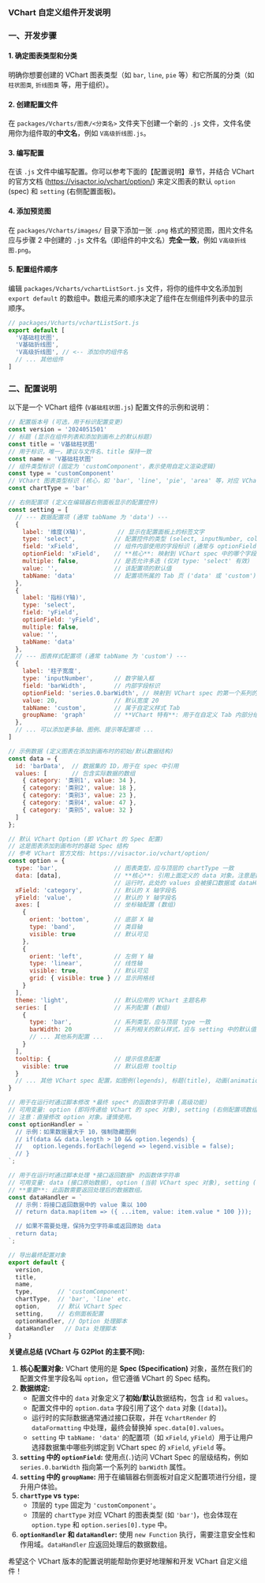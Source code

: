 ### VChart 自定义组件开发说明

### 一、开发步骤

#### 1. 确定图表类型和分类

明确你想要创建的 VChart 图表类型（如 `bar`, `line`, `pie` 等）和它所属的分类（如 `柱状图类`, `折线图类` 等，用于组织）。

#### 2. 创建配置文件

在 `packages/Vcharts/图表/<分类名>` 文件夹下创建一个新的 `.js` 文件，文件名使用你为组件取的**中文名**，例如 `V高级折线图.js`。

#### 3. 编写配置

在该 `.js` 文件中编写配置。你可以参考下面的【配置说明】章节，并结合 VChart 的官方文档 (<https://visactor.io/vchart/option/>) 来定义图表的默认 `option` (spec) 和 `setting` (右侧配置面板)。

#### 4. 添加预览图

在 `packages/Vcharts/images/` 目录下添加一张 `.png` 格式的预览图，图片文件名应与步骤 2 中创建的 `.js` 文件名（即组件的中文名）**完全一致**，例如 `V高级折线图.png`。

#### 5. 配置组件顺序

编辑 `packages/Vcharts/vchartListSort.js` 文件，将你的组件中文名添加到 `export default` 的数组中。数组元素的顺序决定了组件在左侧组件列表中的显示顺序。

```javascript
// packages/Vcharts/vchartListSort.js
export default [
  'V基础柱状图',
  'V基础折线图',
  'V高级折线图', // <-- 添加你的组件名
  // ... 其他组件
]
```

### 二、配置说明

以下是一个 VChart 组件 (`V基础柱状图.js`) 配置文件的示例和说明：

```javascript
// 配置版本号 (可选，用于标识配置变更)
const version = '2024051501'
// 标题 (显示在组件列表和添加到画布上的默认标题)
const title = 'V基础柱状图'
// 用于标识，唯一，建议与文件名、title 保持一致
const name = 'V基础柱状图'
// 组件类型标识 (固定为 'customComponent'，表示使用自定义渲染逻辑)
const type = 'customComponent'
// VChart 图表类型标识 (核心，如 'bar', 'line', 'pie', 'area' 等，对应 VChart spec 的 type)
const chartType = 'bar'

// 右侧配置项 (定义在编辑器右侧面板显示的配置控件)
const setting = [
  // --- 数据配置项 (通常 tabName 为 'data') ---
  {
    label: '维度(X轴)',         // 显示在配置面板上的标签文字
    type: 'select',           // 配置控件的类型 (select, inputNumber, colorPicker, switch, radio, textarea 等)
    field: 'xField',          // 组件内部使用的字段标识 (通常与 optionField 或逻辑相关)
    optionField: 'xField',    // **核心**: 映射到 VChart spec 中的哪个字段路径。使用点(.)分隔嵌套路径。
    multiple: false,          // 是否允许多选 (仅对 type: 'select' 有效)
    value: '',                // 该配置项的默认值
    tabName: 'data'           // 配置项所属的 Tab 页 ('data' 或 'custom')
  },
  {
    label: '指标(Y轴)',
    type: 'select',
    field: 'yField',
    optionField: 'yField',
    multiple: false,
    value: '',
    tabName: 'data'
  },
  // --- 图表样式配置项 (通常 tabName 为 'custom') ---
  {
    label: '柱子宽度',
    type: 'inputNumber',      // 数字输入框
    field: 'barWidth',        // 内部字段标识
    optionField: 'series.0.barWidth', // 映射到 VChart spec 的第一个系列的 barWidth
    value: 20,                // 默认宽度 20
    tabName: 'custom',        // 属于自定义样式 Tab
    groupName: 'graph'        // **VChart 特有**: 用于在自定义 Tab 内部分组显示 (如 'graph', 'axis', 'legend', 'tooltip')
  },
  // ... 可以添加更多轴、图例、提示等配置项 ...
]

// 示例数据 (定义图表在添加到画布时的初始/默认数据结构)
const data = {
  id: 'barData',  // 数据集的 ID，用于在 spec 中引用
  values: [       // 包含实际数据的数组
    { category: '类别1', value: 34 },
    { category: '类别2', value: 18 },
    { category: '类别3', value: 23 },
    { category: '类别4', value: 47 },
    { category: '类别5', value: 32 }
  ]
};

// 默认 VChart Option (即 VChart 的 Spec 配置)
// 这是图表添加到画布时的基础 Spec 结构
// 参考 VChart 官方文档: https://visactor.io/vchart/option/
const option = {
  type: 'bar',                // 图表类型，应与顶层的 chartType 一致
  data: [data],               // **核心**: 引用上面定义的 data 对象。注意是数组形式。
                              // 运行时，此处的 values 会被接口数据或 dataHandler 处理后的数据替换。
  xField: 'category',         // 默认的 X 轴字段名
  yField: 'value',            // 默认的 Y 轴字段名
  axes: [                     // 坐标轴配置 (数组)
    {
      orient: 'bottom',       // 底部 X 轴
      type: 'band',           // 类目轴
      visible: true           // 默认可见
    },
    {
      orient: 'left',         // 左侧 Y 轴
      type: 'linear',         // 线性轴
      visible: true,          // 默认可见
      grid: { visible: true } // 显示网格线
    }
  ],
  theme: 'light',             // 默认应用的 VChart 主题名称
  series: [                   // 系列配置 (数组)
    {
      type: 'bar',            // 系列类型，应与顶层 type 一致
      barWidth: 20            // 系列相关的默认样式，应与 setting 中的默认值匹配
      // ... 其他系列配置 ...
    }
  ],
  tooltip: {                  // 提示信息配置
    visible: true             // 默认启用 tooltip
  }
  // ... 其他 VChart spec 配置，如图例(legends), 标题(title), 动画(animation)等 ...
}

// 用于在运行时通过脚本修改 *最终 spec* 的函数体字符串 (高级功能)
// 可用变量: option (即将传递给 VChart 的 spec 对象), setting (右侧配置项数组), data (接口返回或 dataHandler 处理后的数据)
// 注意：直接修改 option 对象。谨慎使用。
const optionHandler = `
  // 示例：如果数据量大于 10，强制隐藏图例
  // if(data && data.length > 10 && option.legends) {
  //   option.legends.forEach(legend => legend.visible = false);
  // }
`;

// 用于在运行时通过脚本处理 *接口返回数据* 的函数体字符串
// 可用变量: data (接口原始数据), option (当前 VChart spec 对象), setting (右侧配置项数组)
// **重要**: 此函数需要返回处理后的数据数组。
const dataHandler = `
  // 示例：将接口返回数据中的 value 乘以 100
  // return data.map(item => ({ ...item, value: item.value * 100 }));

  // 如果不需要处理，保持为空字符串或返回原始 data
  return data;
`;

// 导出最终配置对象
export default {
  version,
  title,
  name,
  type,       // 'customComponent'
  chartType,  // 'bar', 'line' etc.
  option,     // 默认 VChart Spec
  setting,    // 右侧面板配置
  optionHandler, // Option 处理脚本
  dataHandler   // Data 处理脚本
}
```

**关键点总结 (VChart 与 G2Plot 的主要不同):**

1.  **核心配置对象:** VChart 使用的是 **Spec (Specification)** 对象，虽然在我们的配置文件里字段名叫 `option`，但它遵循 VChart 的 Spec 结构。
2.  **数据绑定:**
    *   配置文件中的 `data` 对象定义了**初始/默认**数据结构，包含 `id` 和 `values`。
    *   配置文件中的 `option.data` 字段引用了这个 `data` 对象 (`[data]`)。
    *   运行时的实际数据通常通过接口获取，并在 `VchartRender` 的 `dataFormatting` 中处理，最终会替换掉 `spec.data[0].values`。
    *   `setting` 中 `tabName: 'data'` 的配置项（如 `xField`, `yField`）用于让用户选择数据集中哪些列绑定到 VChart spec 的 `xField`, `yField` 等。
3.  **`setting` 中的 `optionField`:** 使用点(`.`)访问 VChart Spec 的层级结构，例如 `series.0.barWidth` 指向第一个系列的 `barWidth` 属性。
4.  **`setting` 中的 `groupName`:** 用于在编辑器右侧面板对自定义配置项进行分组，提升用户体验。
5.  **`chartType` vs `type`:**
    *   顶层的 `type` 固定为 `'customComponent'`。
    *   顶层的 `chartType` 对应 VChart 的图表类型 (如 `'bar'`)，也会体现在 `option.type` 和 `option.series[0].type` 中。
6.  **`optionHandler` 和 `dataHandler`:** 使用 `new Function` 执行，需要注意安全性和作用域。`dataHandler` 应返回处理后的数据数组。

希望这个 VChart 版本的配置说明能帮助你更好地理解和开发 VChart 自定义组件！

